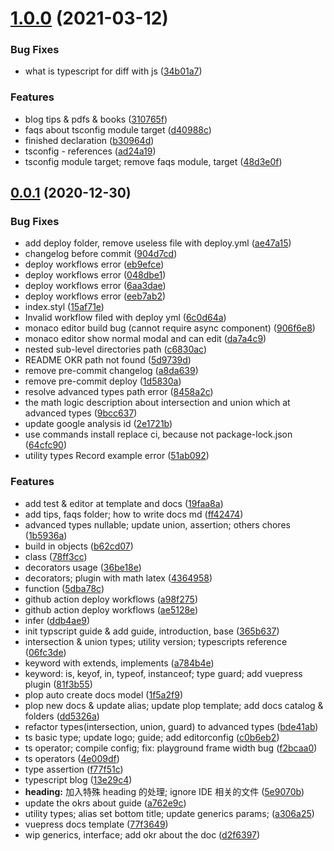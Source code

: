 # [1.0.0](https://github.com/Rain120/typescript-guide/compare/0.0.1...1.0.0) (2021-03-12)


### Bug Fixes

* what is typescript for diff with js ([34b01a7](https://github.com/Rain120/typescript-guide/commit/34b01a71712e54e05a973c4b33b68cb5ec7a0b1e))


### Features

* blog tips & pdfs & books ([310765f](https://github.com/Rain120/typescript-guide/commit/310765ffd4e95bcde3dc3a33c3ca7115f80d30f1))
* faqs about tsconfig module target ([d40988c](https://github.com/Rain120/typescript-guide/commit/d40988c26b6c287dc72aac94a4c76b2f07cfa8cf))
* finished declaration ([b30964d](https://github.com/Rain120/typescript-guide/commit/b30964d056cd2c03bcaa0dd3a19a60215510ec90))
* tsconfig - references ([ad24a19](https://github.com/Rain120/typescript-guide/commit/ad24a197efd8703ab818458246d141b3adf5f226))
* tsconfig module target; remove faqs module, target ([48d3e0f](https://github.com/Rain120/typescript-guide/commit/48d3e0f16f0957b08da24352ca73eb1e5770d382))



## [0.0.1](https://github.com/Rain120/typescript-guide/compare/77f36499665edfad4f0333d6a55f54a541177f06...0.0.1) (2020-12-30)


### Bug Fixes

* add deploy folder, remove useless file with deploy.yml ([ae47a15](https://github.com/Rain120/typescript-guide/commit/ae47a15f31d84c749adeac9f4dcb8bd793860223))
* changelog before commit ([904d7cd](https://github.com/Rain120/typescript-guide/commit/904d7cd67335a1455aade81ae5638d0d85c16016))
* deploy workflows error ([eb9efce](https://github.com/Rain120/typescript-guide/commit/eb9efcee47d42d8cfd3eae039dc904c71e73fdf1))
* deploy workflows error ([048dbe1](https://github.com/Rain120/typescript-guide/commit/048dbe1c70e0f0ecb914d8f44a14629938fac157))
* deploy workflows error ([6aa3dae](https://github.com/Rain120/typescript-guide/commit/6aa3dae982f03588a9b9f69b9f31dcdb67b0d14c))
* deploy workflows error ([eeb7ab2](https://github.com/Rain120/typescript-guide/commit/eeb7ab2d0d7487b5a43249d0f0181083178961dd))
* index.styl ([15af71e](https://github.com/Rain120/typescript-guide/commit/15af71e4e0cab90a610166fae201e60cfdf88daa))
* Invalid workflow filed with deploy yml ([6c0d64a](https://github.com/Rain120/typescript-guide/commit/6c0d64a7dacbb38c8b34adcc4d74fbd56bb1e99c))
* monaco editor build bug (cannot require async component) ([906f6e8](https://github.com/Rain120/typescript-guide/commit/906f6e8379efe762d76f16381b657e4752be4dd4))
* monaco editor show normal modal and can edit ([da7a4c9](https://github.com/Rain120/typescript-guide/commit/da7a4c9316b6bf245ceccea93f3518ddaf810f80))
* nested sub-level directories path ([c6830ac](https://github.com/Rain120/typescript-guide/commit/c6830ac37ada02270874d8d3d7ab00fade02e51d))
* README OKR path not found ([5d9739d](https://github.com/Rain120/typescript-guide/commit/5d9739d17602787fb8d1ad190d225fc572003920))
* remove pre-commit changelog ([a8da639](https://github.com/Rain120/typescript-guide/commit/a8da6392c5c11ccb7148803cebe96a2068e873f5))
* remove pre-commit deploy ([1d5830a](https://github.com/Rain120/typescript-guide/commit/1d5830ae9c4a2e6a6b83a573f9aa51e881b77ca7))
* resolve advanced types path error ([8458a2c](https://github.com/Rain120/typescript-guide/commit/8458a2c6e2a22c53f387d2b53ba20f2c49e59d70))
* the math logic description about intersection and union which at advanced types ([9bcc637](https://github.com/Rain120/typescript-guide/commit/9bcc637024767a71b0021c9a1f006fd3392e7ece))
* update google analysis id ([2e1721b](https://github.com/Rain120/typescript-guide/commit/2e1721b7f5a7b671398f5d6ec2c094194c4229c0))
* use commands install replace ci, because not package-lock.json ([64cfc90](https://github.com/Rain120/typescript-guide/commit/64cfc9003cb860bbdcb1855c971da4f1df1acc51))
* utility types Record example error ([51ab092](https://github.com/Rain120/typescript-guide/commit/51ab092a23c030379f42f35920c0211d5f3b4cf2))


### Features

* add test & editor at template and docs ([19faa8a](https://github.com/Rain120/typescript-guide/commit/19faa8a69ce121ba3adeaaaa4eefbdba64bf0381))
* add tips, faqs folder; how to write docs md ([ff42474](https://github.com/Rain120/typescript-guide/commit/ff42474843622fcd2f6bb4ad13ea075934c039bc))
* advanced types nullable; update union, assertion; others chores ([1b5936a](https://github.com/Rain120/typescript-guide/commit/1b5936aac1fe2c6363c90083231f66779b654a1e))
* build in objects ([b62cd07](https://github.com/Rain120/typescript-guide/commit/b62cd07384f6423400d485bc3c4b68c6649c0ec2))
* class ([78ff3cc](https://github.com/Rain120/typescript-guide/commit/78ff3ccf5e321f198777deb8fd20dc487add0bc0))
* decorators usage ([36be18e](https://github.com/Rain120/typescript-guide/commit/36be18ee8e9f0914b8470e1e12dd9b9474c2f8e0))
* decorators; plugin with math latex ([4364958](https://github.com/Rain120/typescript-guide/commit/4364958b84092d08a312ea839e730de008d1847e))
* function ([5dba78c](https://github.com/Rain120/typescript-guide/commit/5dba78cd2eb6d18c70c4524ae328f4514c5eb1dd))
* github action deploy workflows ([a98f275](https://github.com/Rain120/typescript-guide/commit/a98f27562f0cf7e3a82b46fa95fba8c1f2cd678b))
* github action deploy workflows ([ae5128e](https://github.com/Rain120/typescript-guide/commit/ae5128e2dd7521698a0b5f11f783f48d41022e12))
* infer ([ddb4ae9](https://github.com/Rain120/typescript-guide/commit/ddb4ae96a8e669e266f7d76533e6f6c5660d3286))
* init typscript guide & add guide, introduction, base ([365b637](https://github.com/Rain120/typescript-guide/commit/365b637d872cc92c23a04c09788d50001ee46a73))
* intersection & union types; utility version; typescripts reference ([06fc3de](https://github.com/Rain120/typescript-guide/commit/06fc3de9cd11890024e172ee69b480924ddad295))
* keyword with extends, implements ([a784b4e](https://github.com/Rain120/typescript-guide/commit/a784b4e23fd30c6a8cb754244e4fa1a2df6fb9ad))
* keyword: is, keyof, in, typeof, instanceof; type guard; add vuepress plugin ([81f3b55](https://github.com/Rain120/typescript-guide/commit/81f3b5537f5aca20a4b10219d6cb216df2d51fea))
* plop auto create docs model ([1f5a2f9](https://github.com/Rain120/typescript-guide/commit/1f5a2f94bbd7a430bbfbb48a09718b8ec9d14190))
* plop new docs & update alias; update plop template; add docs catalog & folders ([dd5326a](https://github.com/Rain120/typescript-guide/commit/dd5326ac2934069c2cb10238c674e4dc86844274))
* refactor types(intersection, union, guard) to advanced types ([bde41ab](https://github.com/Rain120/typescript-guide/commit/bde41ab8e61ae59f21c907c7a1a86e932ee71f31))
* ts basic type; update logo; guide; add editorconfig ([c0b6eb2](https://github.com/Rain120/typescript-guide/commit/c0b6eb272ab4d87706902cdda365230e507b860b))
* ts operator; compile config; fix: playground frame width bug ([f2bcaa0](https://github.com/Rain120/typescript-guide/commit/f2bcaa05bfdf574037ec54ed3e651ce1d1353b5c))
* ts operators ([4e009df](https://github.com/Rain120/typescript-guide/commit/4e009dfa98c42be63705d71130af1bfc46861d19))
* type assertion ([f77f51c](https://github.com/Rain120/typescript-guide/commit/f77f51c574f036d6079742eca8f8affa7b06f617))
* typescript blog ([13e29c4](https://github.com/Rain120/typescript-guide/commit/13e29c418ed7e351e134e55519f31022785f5681))
* **heading:** 加入特殊 heading 的处理; ignore IDE 相关的文件 ([5e9070b](https://github.com/Rain120/typescript-guide/commit/5e9070baf3b36cc0e753b9bde3a8aaec58590314))
* update the okrs about guide ([a762e9c](https://github.com/Rain120/typescript-guide/commit/a762e9cb156ac0bcdbdc64f0b477e41c49fb9e8d))
* utility types; alias set bottom title; update generics params; ([a306a25](https://github.com/Rain120/typescript-guide/commit/a306a25c512246ef230a445ccb4e292eef8b8a7d))
* vuepress docs template ([77f3649](https://github.com/Rain120/typescript-guide/commit/77f36499665edfad4f0333d6a55f54a541177f06))
* wip generics, interface; add okr about the doc ([d2f6397](https://github.com/Rain120/typescript-guide/commit/d2f6397641ec4a590a51f297c1a9d61564500dff))



